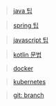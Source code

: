 > [java 팁](./java/doc_Java_Style.md)

> [spring 팁](./java/doc_Spring_Style.md)

> [javascript 팁](./javascript/doc_Js_Style.md)

> [kotlin 문법](./kotlin/doc_Kotlin.md)

> [docker](./cloud/docker/doc_docker.md)

> [kubernetes](./cloud/kubernetes/doc_kubernetes.md)

> [git: branch](./git/branch.md)
